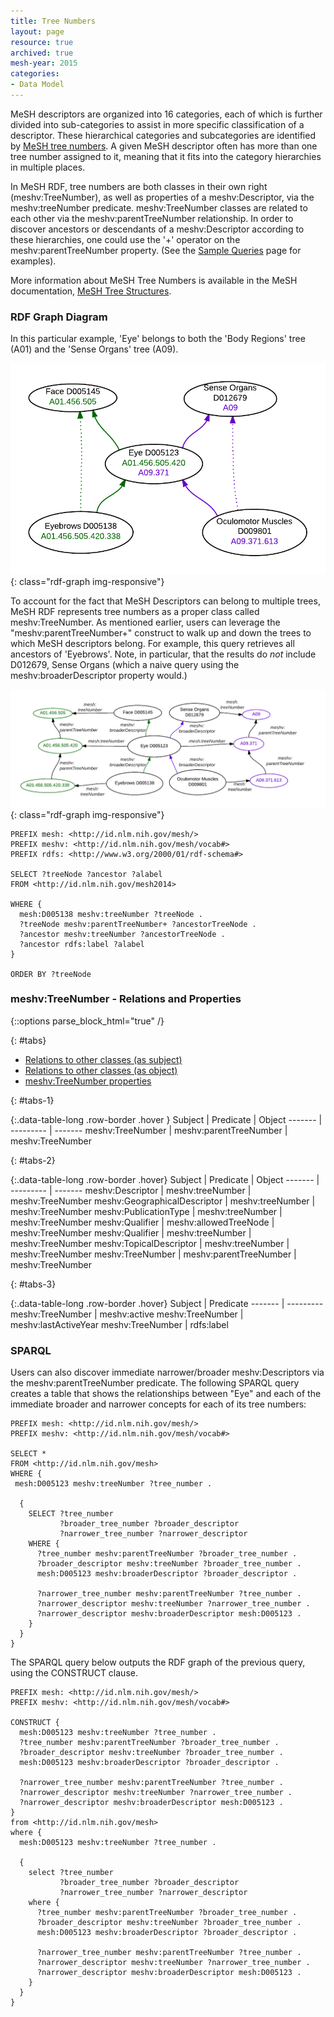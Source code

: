 ```yaml
---
title: Tree Numbers
layout: page
resource: true
archived: true
mesh-year: 2015
categories:
- Data Model
---
```


MeSH descriptors are organized into 16 categories, each of which is further divided into 
sub-categories to assist in more specific classification of a descriptor. These hierarchical 
categories and subcategories are identified by [MeSH tree 
numbers](http://www.nlm.nih.gov/mesh/intro_trees.html).
A given MeSH descriptor often has more than one tree number assigned to it, meaning that it 
fits into the category hierarchies in multiple places.

In MeSH RDF, tree numbers are both classes in their own right (meshv:TreeNumber), as well as 
properties of a meshv:Descriptor, via the meshv:treeNumber predicate. meshv:TreeNumber classes 
are related to each other via the meshv:parentTreeNumber relationship. In order to discover
ancestors or descendants of a meshv:Descriptor according to these hierarchies,
one could use the '+' operator on the meshv:parentTreeNumber property. (See the [Sample 
Queries](http://hhs.github.io/meshrdf/sample-queries.html) page for
examples).

More information about MeSH Tree Numbers is available in the MeSH 
documentation, [MeSH Tree Structures](http://www.nlm.nih.gov/mesh/intro_trees.html).

### RDF Graph Diagram

In this particular example, 'Eye' belongs to both the 'Body Regions' tree (A01) and the 'Sense 
Organs' tree (A09).

![Tree Numbers Produce Overlapping Hierarchies](images/BroaderRelations.png){: class="rdf-graph img-responsive"}

To account for the fact that MeSH Descriptors can belong to multiple trees, MeSH RDF represents 
tree numbers as a proper class called meshv:TreeNumber. As mentioned earlier, users can leverage the 
"meshv:parentTreeNumber+" construct to walk up and down the trees to which MeSH descriptors belong.
For example, <span class = "invoke-sparql">this query</span> retrieves all ancestors of 'Eyebrows'.
Note, in particular, that the results do *not* include D012679, Sense Organs (which a naive query
using the meshv:broaderDescriptor property would.)

![Tree Numbers RDF Graph Model](images/BroaderRelationsWithTreeNodes.png){: class="rdf-graph img-responsive"}


```sparql
PREFIX mesh: <http://id.nlm.nih.gov/mesh/>
PREFIX meshv: <http://id.nlm.nih.gov/mesh/vocab#>
PREFIX rdfs: <http://www.w3.org/2000/01/rdf-schema#>

SELECT ?treeNode ?ancestor ?alabel
FROM <http://id.nlm.nih.gov/mesh2014>

WHERE {
  mesh:D005138 meshv:treeNumber ?treeNode .
  ?treeNode meshv:parentTreeNumber+ ?ancestorTreeNode .
  ?ancestor meshv:treeNumber ?ancestorTreeNode .
  ?ancestor rdfs:label ?alabel
}

ORDER BY ?treeNode
```

### meshv:TreeNumber - Relations and Properties

{::options parse_block_html="true" /}

{: #tabs}
<div>

*  [Relations to other classes (as subject)](#tabs-1)
*  [Relations to other classes (as object)](#tabs-2)
*  [meshv:TreeNumber properties](#tabs-3)

{: #tabs-1}
<div>

{:.data-table-long .row-border .hover }
Subject | Predicate | Object
------- | --------- | -------
meshv:TreeNumber | meshv:parentTreeNumber | meshv:TreeNumber

</div>

{: #tabs-2}
<div>

{:.data-table-long .row-border .hover}
Subject | Predicate | Object
------- | --------- | -------
meshv:Descriptor | meshv:treeNumber | meshv:TreeNumber
meshv:GeographicalDescriptor | meshv:treeNumber | meshv:TreeNumber
meshv:PublicationType | meshv:treeNumber | meshv:TreeNumber
meshv:Qualifier | meshv:allowedTreeNode | meshv:TreeNumber
meshv:Qualifier | meshv:treeNumber | meshv:TreeNumber
meshv:TopicalDescriptor | meshv:treeNumber | meshv:TreeNumber
meshv:TreeNumber | meshv:parentTreeNumber | meshv:TreeNumber

</div>

{: #tabs-3}
<div>
{:.data-table-long .row-border .hover}
Subject | Predicate
------- | ---------
meshv:TreeNumber | meshv:active
meshv:TreeNumber | meshv:lastActiveYear
meshv:TreeNumber | rdfs:label

</div>
</div>

### SPARQL

Users can also discover immediate narrower/broader meshv:Descriptors via the meshv:parentTreeNumber predicate.
The following <span class='invoke-sparql'>SPARQL query</span> creates a table that shows the relationships between "Eye"
and each of the immediate broader and narrower concepts for each of its tree numbers:

```sparql
PREFIX mesh: <http://id.nlm.nih.gov/mesh/>
PREFIX meshv: <http://id.nlm.nih.gov/mesh/vocab#>

SELECT *
FROM <http://id.nlm.nih.gov/mesh>
WHERE {
 mesh:D005123 meshv:treeNumber ?tree_number .

  {
    SELECT ?tree_number
           ?broader_tree_number ?broader_descriptor
           ?narrower_tree_number ?narrower_descriptor
    WHERE {
      ?tree_number meshv:parentTreeNumber ?broader_tree_number .
      ?broader_descriptor meshv:treeNumber ?broader_tree_number .
      mesh:D005123 meshv:broaderDescriptor ?broader_descriptor .

      ?narrower_tree_number meshv:parentTreeNumber ?tree_number .
      ?narrower_descriptor meshv:treeNumber ?narrower_tree_number .
      ?narrower_descriptor meshv:broaderDescriptor mesh:D005123 .
    }
  }
}
```

The <span class='invoke-sparql'>SPARQL query</span> below outputs the RDF graph of the 
previous query, using the CONSTRUCT clause.

```sparql
PREFIX mesh: <http://id.nlm.nih.gov/mesh/>
PREFIX meshv: <http://id.nlm.nih.gov/mesh/vocab#>

CONSTRUCT {
  mesh:D005123 meshv:treeNumber ?tree_number .
  ?tree_number meshv:parentTreeNumber ?broader_tree_number .
  ?broader_descriptor meshv:treeNumber ?broader_tree_number .
  mesh:D005123 meshv:broaderDescriptor ?broader_descriptor .

  ?narrower_tree_number meshv:parentTreeNumber ?tree_number .
  ?narrower_descriptor meshv:treeNumber ?narrower_tree_number .
  ?narrower_descriptor meshv:broaderDescriptor mesh:D005123 .
}
from <http://id.nlm.nih.gov/mesh>
where {
  mesh:D005123 meshv:treeNumber ?tree_number .

  {
    select ?tree_number
           ?broader_tree_number ?broader_descriptor
           ?narrower_tree_number ?narrower_descriptor
    where {
      ?tree_number meshv:parentTreeNumber ?broader_tree_number .
      ?broader_descriptor meshv:treeNumber ?broader_tree_number .
      mesh:D005123 meshv:broaderDescriptor ?broader_descriptor .

      ?narrower_tree_number meshv:parentTreeNumber ?tree_number .
      ?narrower_descriptor meshv:treeNumber ?narrower_tree_number .
      ?narrower_descriptor meshv:broaderDescriptor mesh:D005123 .
    }
  }
}
```

